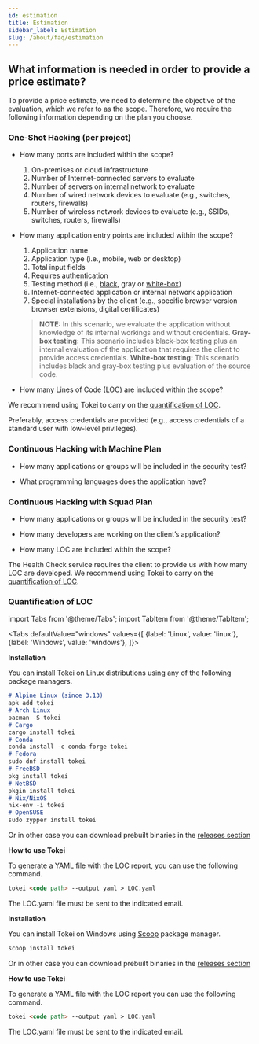 ```yaml
---
id: estimation
title: Estimation
sidebar_label: Estimation
slug: /about/faq/estimation
---
```


## What information is needed in order to provide a price estimate?

To provide a price estimate, we
need to determine the objective
of the evaluation, which we refer
to as the scope.
Therefore, we require the
following information depending
on the plan you choose.

### One-Shot Hacking (per project)

- How many ports are included
  within the scope?

  1. On-premises or cloud infrastructure
  1. Number of Internet-connected servers to evaluate
  1. Number of servers on internal network to evaluate
  1. Number of wired network devices to
     evaluate (e.g., switches, routers, firewalls)
  1. Number of wireless network devices to evaluate
     (e.g., SSIDs, switches, routers, firewalls)

- How many application entry points
  are included within the scope?

  1. Application name
  1. Application type (i.e., mobile, web or desktop)
  1. Total input fields
  1. Requires authentication
  1. Testing method (i.e.,
     [black](/about/glossary),
     gray or [white-box](/about/glossary))
  1. Internet-connected application or
     internal network application
  1. Special installations by the client (e.g., specific
     browser version browser extensions, digital certificates)

  > **NOTE:**
  > In this scenario, we evaluate the application
  > without knowledge of its internal workings
  > and without credentials.
  > **Gray-box testing:** This scenario includes
  > black-box testing plus an internal evaluation
  > of the application that requires the client
  > to provide access credentials.
  > **White-box testing:** This scenario includes
  > black and gray-box testing plus evaluation
  > of the source code.

- How many Lines of Code (LOC) are
  included within the scope?

We recommend using Tokei to carry
on the [quantification of LOC](/about/faq/estimation#quantification-of-loc).

Preferably, access credentials are
provided (e.g., access credentials
of a standard user with low-level privileges).

### Continuous Hacking with Machine Plan

- How many applications or groups
  will be included in the security test?

- What programming languages does
  the application have?

### Continuous Hacking with Squad Plan

- How many applications or groups
  will be included in the security
  test?

- How many developers are working
  on the client’s application?

- How many LOC are included
  within the scope?

The Health Check service requires
the client to provide us with how
many LOC are developed.
We recommend using Tokei to carry
on the [quantification of LOC](/about/faq/estimation#quantification-of-loc).

### Quantification of LOC

import Tabs from '@theme/Tabs';
import TabItem from '@theme/TabItem';

<Tabs
  defaultValue="windows"
  values={[
    {label: 'Linux', value: 'linux'},
    {label: 'Windows', value: 'windows'},
  ]}>
<TabItem value="linux">

**Installation**

You can install Tokei on Linux distributions
using any of the following package managers.

```md
# Alpine Linux (since 3.13)
apk add tokei
# Arch Linux
pacman -S tokei
# Cargo
cargo install tokei
# Conda
conda install -c conda-forge tokei
# Fedora
sudo dnf install tokei
# FreeBSD
pkg install tokei
# NetBSD
pkgin install tokei
# Nix/NixOS
nix-env -i tokei
# OpenSUSE
sudo zypper install tokei
```

Or in other case you can download prebuilt binaries in the
[releases section](https://github.com/XAMPPRocky/tokei/releases)

**How to use Tokei**

To generate a YAML file
with the LOC report,
you can use the following command.

```md
tokei <code path> --output yaml > LOC.yaml
```

The LOC.yaml file must be sent to the indicated email.

</TabItem>

<TabItem value="windows">

**Installation**

You can install Tokei on Windows
using [Scoop](https://scoop.sh/) package manager.

```md
scoop install tokei
```

Or in other case you can download prebuilt binaries in the
[releases section](https://github.com/XAMPPRocky/tokei/releases)

**How to use Tokei**

To generate a YAML file
with the LOC report you can use the following command.

```md
tokei <code path> --output yaml > LOC.yaml
```

The LOC.yaml file must be sent to the indicated email.

</TabItem>
</Tabs>
